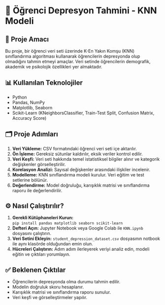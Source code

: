 <!DOCTYPE html>
<html lang="tr">
<head>
  <meta charset="UTF-8" />
  <title>Öğrenci Depresyon Tahmini - KNN Modeli</title>
</head>
<body>

  <h1>📘 Öğrenci Depresyon Tahmini - KNN Modeli</h1>

  <h2>📌 Proje Amacı</h2>
  <p>
    Bu proje, bir öğrenci veri seti üzerinde K-En Yakın Komşu (KNN) sınıflandırma algoritması kullanarak öğrencilerin depresyonda olup olmadığını tahmin etmeyi amaçlar. Veri setinde öğrencilerin demografik, akademik ve psikolojik özellikleri yer almaktadır.
  </p>

  <h2>📊 Kullanılan Teknolojiler</h2>
  <ul>
    <li>Python</li>
    <li>Pandas, NumPy</li>
    <li>Matplotlib, Seaborn</li>
    <li>Scikit-Learn (KNeighborsClassifier, Train-Test Split, Confusion Matrix, Accuracy Score)</li>
  </ul>

  <h2>🗂️ Proje Adımları</h2>
  <ol>
    <li><strong>Veri Yükleme:</strong> CSV formatındaki öğrenci veri seti içe aktarılır.</li>
    <li><strong>Ön İşleme:</strong> Gereksiz sütunlar kaldırılır, eksik veriler kontrol edilir.</li>
    <li><strong>Veri Keşfi:</strong> Veri seti hakkında temel istatistiksel bilgiler alınır ve kategorik değişkenler görselleştirilir.</li>
    <li><strong>Korelasyon Analizi:</strong> Sayısal değişkenler arasındaki ilişkiler incelenir.</li>
    <li><strong>Modelleme:</strong> KNN sınıflandırma modeli kurulur. Veri eğitim ve test setlerine bölünür.</li>
    <li><strong>Değerlendirme:</strong> Model doğruluğu, karışıklık matrisi ve sınıflandırma raporu ile değerlendirilir.</li>
  </ol>

  <h2>⚙️ Nasıl Çalıştırılır?</h2>
  <ol>
    <li><strong>Gerekli Kütüphaneleri Kurun:</strong><br>
      <code>pip install pandas matplotlib seaborn scikit-learn</code>
    </li>
    <li><strong>Defteri Açın:</strong> Jupyter Notebook veya Google Colab ile <code>KNN.ipynb</code> dosyasını çalıştırın.</li>
    <li><strong>Veri Setini Ekleyin:</strong> <code>student_depression_dataset.csv</code> dosyasının notbook ile aynı klasörde olduğundan emin olun.</li>
    <li><strong>Hücreleri Çalıştırın:</strong> Adım adım ilerleyerek veriyi analiz edin, modeli eğitin ve çıktıları yorumlayın.</li>
  </ol>

  <h2>✅ Beklenen Çıktılar</h2>
  <ul>
    <li>Öğrencilerin depresyonda olma durumu tahmin edilir.</li>
    <li>Modelin doğruluk skoru hesaplanır.</li>
    <li>Karışıklık matrisi ve sınıflandırma raporu sunulur.</li>
    <li>Veri keşfi ve görselleştirmeler yapılır.</li>
  </ul>
